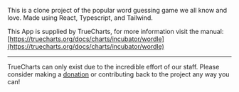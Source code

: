 This is a clone project of the popular word guessing game we all know and love. Made using React, Typescript, and Tailwind.

This App is supplied by TrueCharts, for more information visit the manual: [https://truecharts.org/docs/charts/incubator/wordle](https://truecharts.org/docs/charts/incubator/wordle)

---

TrueCharts can only exist due to the incredible effort of our staff.
Please consider making a [donation](https://truecharts.org/docs/about/sponsor) or contributing back to the project any way you can!
